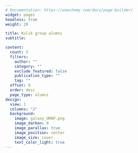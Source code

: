 ```yaml
---
# Documentation: https://wowchemy.com/docs/page-builder/
widget: pages
headless: true
weight: 20

title: Kulik group alumni
subtitle:

content:
  count: 5
  filters:
    author: ""
    category: ""
    exclude_featured: false
    publication_type: ""
    tag: ""
  offset: 0
  order: desc
  page_type: alumni
design:
  view: 1
  columns: "2"
  background:
    image: galaxy_UMAP.png
    image_darken: 0
    image_parallax: true
    image_position: center
    image_size: cover
    text_color_light: true
---
```

